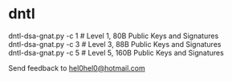 # dntl

dntl-dsa-gnat.py -c 1 # Level 1, 80B Public Keys and Signatures\
dntl-dsa-gnat.py -c 3 # Level 3, 88B Public Keys and Signatures\
dntl-dsa-gnat.py -c 5 # Level 5, 160B Public Keys and Signatures




Send feedback to hel0hel0@hotmail.com
